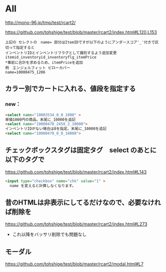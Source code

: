 
# All 
http://mono-96.jp/tmp/test/rcart2/


https://github.com/tohshige/test/blob/master/rcart2/index.html#L120,L153

```
上記の セレクトの　name= 部分はItemIDですが以下のようにアンダースコア'_'付きで区切って指定すると  
インベントリIDとインベントリフラグとして識別するよう追加変更  
itemid_inventoryid_inventoryflg_itemPrice  
*事前に合計を求めるため、itemPriceを追加
例　エンジェルフィット ピローカバー  
name=10000475_1206
```

## カラー別でカートに入れる、値段を指定する  
### new：  
```html
<select name="10003534_0_0_1000" >
単価1000円の商品。末尾に_10000を追記
<select name="10000470_2458_2_10000">
インベントリIDがない場合は0を指定。末尾に_10000を追記
<select name="10000470_0_0_10000">

```

## チェックボックスタグは固定タグ　select のあとに以下のタグで
https://github.com/tohshige/test/blob/master/rcart2/index.html#L143

```html
<input type="checkbox" name="chk" value="1" >
  name を変えると計算しなくなります。
```


## 昔のHTMLは非表示にしてるだけなので、必要なければ削除を
https://github.com/tohshige/test/blob/master/rcart2/index.html#L273
- これ以降をバッサリ削除でも問題なし

## モーダル
https://github.com/tohshige/test/blob/master/rcart2/modal.html#L7
